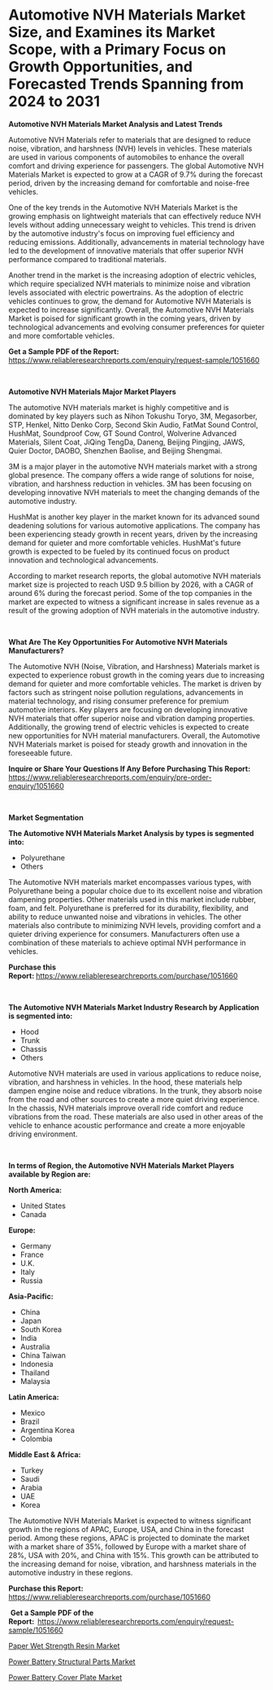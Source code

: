 <p><h1>Automotive NVH Materials Market Size, and Examines its Market Scope, with a Primary Focus on Growth Opportunities, and Forecasted Trends Spanning from 2024 to 2031</h1></p><p><strong>Automotive NVH Materials Market Analysis and Latest Trends</strong></p>
<p><p>Automotive NVH Materials refer to materials that are designed to reduce noise, vibration, and harshness (NVH) levels in vehicles. These materials are used in various components of automobiles to enhance the overall comfort and driving experience for passengers. The global Automotive NVH Materials Market is expected to grow at a CAGR of 9.7% during the forecast period, driven by the increasing demand for comfortable and noise-free vehicles.</p><p>One of the key trends in the Automotive NVH Materials Market is the growing emphasis on lightweight materials that can effectively reduce NVH levels without adding unnecessary weight to vehicles. This trend is driven by the automotive industry's focus on improving fuel efficiency and reducing emissions. Additionally, advancements in material technology have led to the development of innovative materials that offer superior NVH performance compared to traditional materials.</p><p>Another trend in the market is the increasing adoption of electric vehicles, which require specialized NVH materials to minimize noise and vibration levels associated with electric powertrains. As the adoption of electric vehicles continues to grow, the demand for Automotive NVH Materials is expected to increase significantly. Overall, the Automotive NVH Materials Market is poised for significant growth in the coming years, driven by technological advancements and evolving consumer preferences for quieter and more comfortable vehicles.</p></p>
<p><strong>Get a Sample PDF of the Report:&nbsp;</strong> <a href="https://www.reliableresearchreports.com/enquiry/request-sample/1051660">https://www.reliableresearchreports.com/enquiry/request-sample/1051660</a></p>
<p>&nbsp;</p>
<p><strong>Automotive NVH Materials Major Market Players</strong></p>
<p><p>The automotive NVH materials market is highly competitive and is dominated by key players such as Nihon Tokushu Toryo, 3M, Megasorber, STP, Henkel, Nitto Denko Corp, Second Skin Audio, FatMat Sound Control, HushMat, Soundproof Cow, GT Sound Control, Wolverine Advanced Materials, Silent Coat, JiQing TengDa, Daneng, Beijing Pingjing, JAWS, Quier Doctor, DAOBO, Shenzhen Baolise, and Beijing Shengmai.</p><p>3M is a major player in the automotive NVH materials market with a strong global presence. The company offers a wide range of solutions for noise, vibration, and harshness reduction in vehicles. 3M has been focusing on developing innovative NVH materials to meet the changing demands of the automotive industry.</p><p>HushMat is another key player in the market known for its advanced sound deadening solutions for various automotive applications. The company has been experiencing steady growth in recent years, driven by the increasing demand for quieter and more comfortable vehicles. HushMat's future growth is expected to be fueled by its continued focus on product innovation and technological advancements.</p><p>According to market research reports, the global automotive NVH materials market size is projected to reach USD 9.5 billion by 2026, with a CAGR of around 6% during the forecast period. Some of the top companies in the market are expected to witness a significant increase in sales revenue as a result of the growing adoption of NVH materials in the automotive industry.</p></p>
<p>&nbsp;</p>
<p><strong>What Are The Key Opportunities For Automotive NVH Materials Manufacturers?</strong></p>
<p><p>The Automotive NVH (Noise, Vibration, and Harshness) Materials market is expected to experience robust growth in the coming years due to increasing demand for quieter and more comfortable vehicles. The market is driven by factors such as stringent noise pollution regulations, advancements in material technology, and rising consumer preference for premium automotive interiors. Key players are focusing on developing innovative NVH materials that offer superior noise and vibration damping properties. Additionally, the growing trend of electric vehicles is expected to create new opportunities for NVH material manufacturers. Overall, the Automotive NVH Materials market is poised for steady growth and innovation in the foreseeable future.</p></p>
<p><strong>Inquire or Share Your Questions If Any Before Purchasing This Report:</strong> <a href="https://www.reliableresearchreports.com/enquiry/pre-order-enquiry/1051660">https://www.reliableresearchreports.com/enquiry/pre-order-enquiry/1051660</a></p>
<p>&nbsp;</p>
<p><strong>Market Segmentation</strong></p>
<p><strong>The Automotive NVH Materials Market Analysis by types is segmented into:</strong></p>
<p><ul><li>Polyurethane</li><li>Others</li></ul></p>
<p><p>The Automotive NVH materials market encompasses various types, with Polyurethane being a popular choice due to its excellent noise and vibration dampening properties. Other materials used in this market include rubber, foam, and felt. Polyurethane is preferred for its durability, flexibility, and ability to reduce unwanted noise and vibrations in vehicles. The other materials also contribute to minimizing NVH levels, providing comfort and a quieter driving experience for consumers. Manufacturers often use a combination of these materials to achieve optimal NVH performance in vehicles.</p></p>
<p><strong>Purchase this Report:&nbsp;</strong><a href="https://www.reliableresearchreports.com/purchase/1051660">https://www.reliableresearchreports.com/purchase/1051660</a></p>
<p>&nbsp;</p>
<p><strong>The Automotive NVH Materials Market Industry Research by Application is segmented into:</strong></p>
<p><ul><li>Hood</li><li>Trunk</li><li>Chassis</li><li>Others</li></ul></p>
<p><p>Automotive NVH materials are used in various applications to reduce noise, vibration, and harshness in vehicles. In the hood, these materials help dampen engine noise and reduce vibrations. In the trunk, they absorb noise from the road and other sources to create a more quiet driving experience. In the chassis, NVH materials improve overall ride comfort and reduce vibrations from the road. These materials are also used in other areas of the vehicle to enhance acoustic performance and create a more enjoyable driving environment.</p></p>
<p>&nbsp;</p>
<p><strong>In terms of Region, the Automotive NVH Materials Market Players available by Region are:</strong></p>
<p>
    <p> <strong> North America: </strong>
        <ul>
            <li>United States</li>
            <li>Canada</li>
        </ul>
        </p> 
    <p> <strong> Europe: </strong>
        <ul>
            <li>Germany</li>
            <li>France</li>
            <li>U.K.</li>
            <li>Italy</li>
            <li>Russia</li>
        </ul>
        </p> 
    <p> <strong> Asia-Pacific: </strong>
        <ul>
            <li>China</li>
            <li>Japan</li>
            <li>South Korea</li>
            <li>India</li>
            <li>Australia</li>
            <li>China Taiwan</li>
            <li>Indonesia</li>
            <li>Thailand</li>
            <li>Malaysia</li>
        </ul>
        </p> 
    <p> <strong> Latin America: </strong>
        <ul>
            <li>Mexico</li>
            <li>Brazil</li>
            <li>Argentina Korea</li>
            <li>Colombia</li>
        </ul>
        </p> 
    <p> <strong> Middle East & Africa: </strong>
        <ul>
            <li>Turkey</li>
            <li>Saudi</li>
            <li>Arabia</li>
            <li>UAE</li>
            <li>Korea</li>
        </ul>
    </p>
    </p>
<p><p>The Automotive NVH Materials Market is expected to witness significant growth in the regions of APAC, Europe, USA, and China in the forecast period. Among these regions, APAC is projected to dominate the market with a market share of 35%, followed by Europe with a market share of 28%, USA with 20%, and China with 15%. This growth can be attributed to the increasing demand for noise, vibration, and harshness materials in the automotive industry in these regions.</p></p>
<p><strong>Purchase this Report: </strong><a href="https://www.reliableresearchreports.com/purchase/1051660">https://www.reliableresearchreports.com/purchase/1051660</a></p>
<p>&nbsp;<strong>Get a Sample PDF of the Report:&nbsp;&nbsp;</strong><a href="https://www.reliableresearchreports.com/enquiry/request-sample/1051660">https://www.reliableresearchreports.com/enquiry/request-sample/1051660</a></p>
<p><strong></strong></p>
<p><p><a href="https://view.publitas.com/reportprime-1/paper-wet-strength-resin-market-size-market-share-and-global-market-analysis-report-2023-2030/">Paper Wet Strength Resin Market</a></p><p><a href="https://view.publitas.com/reportprime-1/power-battery-structural-parts-market-centers-on-aspects-such-as-market-growth-market-share-market-opportunity-and-projected-forecasts-spanning-from-2023-to-2030/">Power Battery Structural Parts Market</a></p><p><a href="https://view.publitas.com/reportprime-1/power-battery-cover-plate-market-size-market-share-and-global-market-analysis-report-2023-2030/">Power Battery Cover Plate Market</a></p></p>